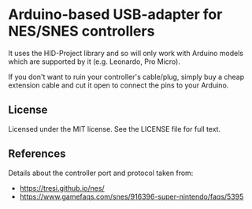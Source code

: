 # Arduino-based USB-adapter for NES/SNES controllers

It uses the HID-Project library and so will only work with Arduino models which are supported by it (e.g. Leonardo, Pro Micro).

If you don't want to ruin your controller's cable/plug, simply buy a cheap extension cable and cut it open to connect the pins to your Arduino.

## License

Licensed under the MIT license. See the LICENSE file for full text.

## References

Details about the controller port and protocol taken from:
  * https://tresi.github.io/nes/
  * https://www.gamefaqs.com/snes/916396-super-nintendo/faqs/5395
